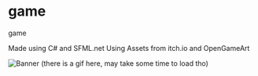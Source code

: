# game
game

Made using C# and SFML.net
Using Assets from itch.io and OpenGameArt

![Banner](https://github.com/realTobby/game/blob/main/screenshots/12.gif)
(there is a gif here, may take some time to load tho)

